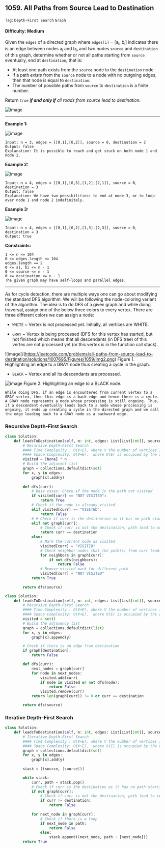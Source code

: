## 1059. All Paths from Source Lead to Destination

```Tag```: ```Depth-First Search``` ```Graph```

#### Difficulty: Medium

Given the ```edges``` of a directed graph where ```edges[i]``` = [a<sub>i</sub>, b<sub>i</sub>] indicates there is an edge between nodes a<sub>i</sub> and b<sub>i</sub>, and two nodes ```source``` and ```destination``` of this graph, determine whether or not all paths starting from ```source``` eventually, end at ```destination```, that is:

- At least one path exists from the ```source``` node to the ```destination``` node
- If a path _exists_ from the ```source``` node to a node with no outgoing edges, then that node is equal to ```destination```.
- The number of possible paths from ```source``` to ```destination``` is a finite number.

Return _```true``` __if and only if__ all roads from source lead to destination_.

![image](https://user-images.githubusercontent.com/35042430/211890862-628d407a-f75d-493a-a59c-111ae1492e14.png)

---

__Example 1:__

![image](https://assets.leetcode.com/uploads/2019/03/16/485_example_1.png)
```
Input: n = 3, edges = [[0,1],[0,2]], source = 0, destination = 2
Output: false
Explanation: It is possible to reach and get stuck on both node 1 and node 2.
```

__Example 2:__

![image](https://assets.leetcode.com/uploads/2019/03/16/485_example_2.png)
```
Input: n = 4, edges = [[0,1],[0,3],[1,2],[2,1]], source = 0, destination = 3
Output: false
Explanation: We have two possibilities: to end at node 3, or to loop over node 1 and node 2 indefinitely.
```

__Example 3:__

![image](https://assets.leetcode.com/uploads/2019/03/16/485_example_3.png)
```
Input: n = 4, edges = [[0,1],[0,2],[1,3],[2,3]], source = 0, destination = 3
Output: true
```

__Constraints:__
```
1 <= n <= 104
0 <= edges.length <= 104
edges.length == 2
0 <= ai, bi <= n - 1
0 <= source <= n - 1
0 <= destination <= n - 1
The given graph may have self-loops and parallel edges.
```

---

As for cycle detection, there are multiple ways one can go about modifying the standard DFS algorithm. We will be following the node-coloring variant of the algorithm. The idea is to do DFS of a given graph and while doing traversal, assign one of the below three colors to every vertex. There are three different colors we can assign a node:

- ```WHITE``` ~ Vertex is not processed yet. Initially, all vertices are WHITE.

- ```GRAY``` ~ Vertex is being processed (DFS for this vertex has started, but not finished which means that all descendants (in DFS tree) of this vertex are not processed yet (or this vertex is in the function call stack).

![image[/(https://leetcode.com/problems/all-paths-from-source-lead-to-destination/solutions/1007695/Figures/1059/img2.png)
Figure 1. Highlighting an edge to a GRAY node thus creating a cycle in the graph.

- ```BLACK``` ~ Vertex and all its descendants are processed.

![image](https://leetcode.com/problems/all-paths-from-source-lead-to-destination/solutions/1007695/Figures/1059/img1.png)
Figure 2. Highlighting an edge to a BLACK node.

```
While doing DFS, if an edge is encountered from current vertex to a GRAY vertex, then this edge is a back edge and hence there is a cycle. A GRAY node represents a node whose processing is still ongoing. Thus, if a descendent eventually leads back to a node whose processing is ongoing, it ends up creating a cycle in the directed graph and we call the edge leading back to a GRAY node as a backward edge.
```

### Recursive Depth-First Search

```Python
class Solution:
    def leadsToDestination(self, n: int, edges: List[List[int]], source: int, destination: int) -> bool:
        # Recursive Depth-First Search
        #### Time Complexity : O(V+E), where V the number of vertices in the graph and E the number of edges in the graph
        #### Space Complexity: O(V+E),  where O(E) is occupied by the adjacency list and O(V) is occupied by the recursion stack
        visited = [None] * n
        # Build the adjacent list
        graph = collections.defaultdict(set)
        for x, y in edges:
            graph[x].add(y)
                
        def dfs(curr):
            # Base cases: Check if the node in the path not visited
            if visited[curr] == "NOT VISITED":
                return True
            # Check if the node is already visited
            elif visited[curr] == "VISITED":
                return False
            # # Check if curr is the destination as it has no path starting from
            elif not graph[curr]:
                # Check if curr is not the destination, path lead to curr does not lead to destination 
                return curr == destination
            else:
                # Mark the current node as visited
                visited[curr] = "VISITED"
                # Check neighbor nodes that the path(s) from curr lead(s) to
                for neighbors in graph[curr]:
                    if not dfs(neighbors):
                        return False
                # Remove visited mark for different path
                visited[curr] = "NOT VISITED"
            return True
        
        return dfs(source)
```

```Python
class Solution:
    def leadsToDestination(self, n: int, edges: List[List[int]], source: int, destination: int) -> bool:
        # Recursive Depth-First Search
        #### Time Complexity : O(V+E), where V the number of vertices in the graph and E the number of edges in the graph
        #### Space Complexity: O(V+E),  where O(E) is occupied by the adjacency list and O(V) is occupied by the recursion stack
        visited = set()
        # Build the adjacency list
        graph = collections.defaultdict(list)
        for x, y in edges:
            graph[x].append(y)

        # Check if there is an edge from destination
        if graph[destination]:
            return False

        def dfs(curr):
            next_nodes = graph[curr]
            for node in next_nodes:
                visited.add(curr)
                if node in visited or not dfs(node):
                    return False
                visited.remove(curr)
            return len(graph[curr]) != 0 or curr == destination

        return dfs(source)
```

### Iterative Depth-First Search

```Python
class Solution:
    def leadsToDestination(self, n: int, edges: List[List[int]], source: int, destination: int) -> bool:
        # Iterative Depth-First Search
        #### Time Complexity : O(V+E), where V the number of vertices in the graph and E the number of edges in the graph
        #### Space Complexity: O(V+E),  where O(E) is occupied by the adjacency list and O(V) is occupied by the recursion stack 
        graph = collections.defaultdict(set)
        for x, y in edges:
            graph[x].add(y)
        
        stack = [(source, [source])]

        while stack:
            curr, path = stack.pop()
            # Check if curr is the destination as it has no path starting from
            if not graph[curr]:
                # Check if curr is not the destination, path lead to curr does not lead to destination
                if curr != destination:
                    return False
            
            for next_node in graph[curr]:
                # Check if there is a loop
                if next_node in path:
                    return False
                else:
                    stack.append((next_node, path + [next_node]))
        return True
```
